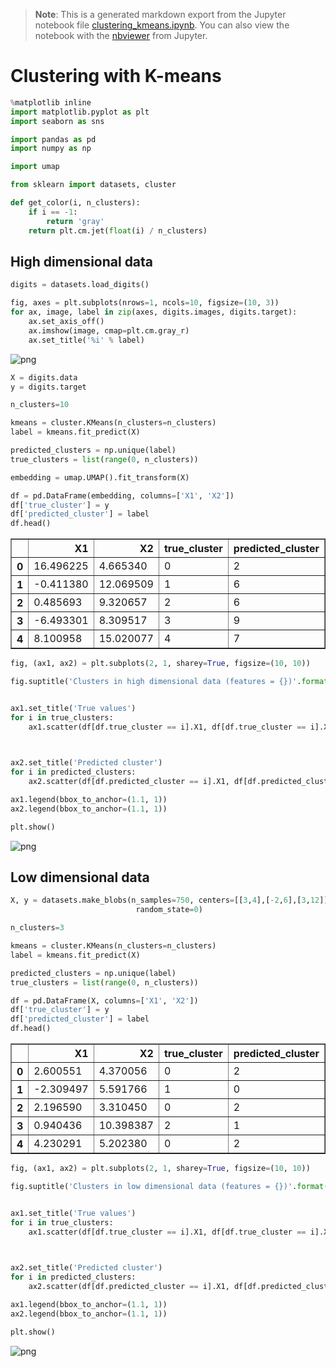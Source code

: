 >**Note**: This is a generated markdown export from the Jupyter notebook file [clustering_kmeans.ipynb](clustering_kmeans.ipynb).
>You can also view the notebook with the [nbviewer](https://nbviewer.jupyter.org/github/rueedlinger/machine-learning-snippets/blob/master/notebooks/unsupervised/clustering/kmeans/clustering_kmeans.ipynb) from Jupyter. 

# Clustering with K-means 


```python
%matplotlib inline
import matplotlib.pyplot as plt
import seaborn as sns

import pandas as pd
import numpy as np

import umap

from sklearn import datasets, cluster
```


```python
def get_color(i, n_clusters):
    if i == -1:
        return 'gray'
    return plt.cm.jet(float(i) / n_clusters)
```

## High dimensional data 


```python
digits = datasets.load_digits()

fig, axes = plt.subplots(nrows=1, ncols=10, figsize=(10, 3))
for ax, image, label in zip(axes, digits.images, digits.target):
    ax.set_axis_off()
    ax.imshow(image, cmap=plt.cm.gray_r)
    ax.set_title('%i' % label)
```


    
![png](clustering_kmeans_files/clustering_kmeans_4_0.png)
    



```python
X = digits.data
y = digits.target

n_clusters=10

kmeans = cluster.KMeans(n_clusters=n_clusters)
label = kmeans.fit_predict(X)

predicted_clusters = np.unique(label)
true_clusters = list(range(0, n_clusters))

```


```python
embedding = umap.UMAP().fit_transform(X)
```


```python
df = pd.DataFrame(embedding, columns=['X1', 'X2'])
df['true_cluster'] = y
df['predicted_cluster'] = label
df.head()
```




<div>
<table border="1" class="dataframe">
  <thead>
    <tr style="text-align: right;">
      <th></th>
      <th>X1</th>
      <th>X2</th>
      <th>true_cluster</th>
      <th>predicted_cluster</th>
    </tr>
  </thead>
  <tbody>
    <tr>
      <th>0</th>
      <td>16.496225</td>
      <td>4.665340</td>
      <td>0</td>
      <td>2</td>
    </tr>
    <tr>
      <th>1</th>
      <td>-0.411380</td>
      <td>12.069509</td>
      <td>1</td>
      <td>6</td>
    </tr>
    <tr>
      <th>2</th>
      <td>0.485693</td>
      <td>9.320657</td>
      <td>2</td>
      <td>6</td>
    </tr>
    <tr>
      <th>3</th>
      <td>-6.493301</td>
      <td>8.309517</td>
      <td>3</td>
      <td>9</td>
    </tr>
    <tr>
      <th>4</th>
      <td>8.100958</td>
      <td>15.020077</td>
      <td>4</td>
      <td>7</td>
    </tr>
  </tbody>
</table>
</div>




```python
fig, (ax1, ax2) = plt.subplots(2, 1, sharey=True, figsize=(10, 10))

fig.suptitle('Clusters in high dimensional data (features = {})'.format(np.shape(X)[1]), fontsize=14, fontweight='bold')


ax1.set_title('True values')
for i in true_clusters:
    ax1.scatter(df[df.true_cluster == i].X1, df[df.true_cluster == i].X2, label=i, color=get_color(i, len(true_clusters)))
    


ax2.set_title('Predicted cluster')
for i in predicted_clusters:
    ax2.scatter(df[df.predicted_cluster == i].X1, df[df.predicted_cluster == i].X2, label=i, color=get_color(i, len(predicted_clusters)))

ax1.legend(bbox_to_anchor=(1.1, 1))
ax2.legend(bbox_to_anchor=(1.1, 1))

plt.show()
```


    
![png](clustering_kmeans_files/clustering_kmeans_8_0.png)
    


## Low dimensional data 


```python
X, y = datasets.make_blobs(n_samples=750, centers=[[3,4],[-2,6],[3,12]], cluster_std=[1, 0.8, 1.5],
                            random_state=0)
```


```python
n_clusters=3

kmeans = cluster.KMeans(n_clusters=n_clusters)
label = kmeans.fit_predict(X)

predicted_clusters = np.unique(label)
true_clusters = list(range(0, n_clusters))
```


```python
df = pd.DataFrame(X, columns=['X1', 'X2'])
df['true_cluster'] = y
df['predicted_cluster'] = label
df.head()
```




<div>
<table border="1" class="dataframe">
  <thead>
    <tr style="text-align: right;">
      <th></th>
      <th>X1</th>
      <th>X2</th>
      <th>true_cluster</th>
      <th>predicted_cluster</th>
    </tr>
  </thead>
  <tbody>
    <tr>
      <th>0</th>
      <td>2.600551</td>
      <td>4.370056</td>
      <td>0</td>
      <td>2</td>
    </tr>
    <tr>
      <th>1</th>
      <td>-2.309497</td>
      <td>5.591766</td>
      <td>1</td>
      <td>0</td>
    </tr>
    <tr>
      <th>2</th>
      <td>2.196590</td>
      <td>3.310450</td>
      <td>0</td>
      <td>2</td>
    </tr>
    <tr>
      <th>3</th>
      <td>0.940436</td>
      <td>10.398387</td>
      <td>2</td>
      <td>1</td>
    </tr>
    <tr>
      <th>4</th>
      <td>4.230291</td>
      <td>5.202380</td>
      <td>0</td>
      <td>2</td>
    </tr>
  </tbody>
</table>
</div>




```python
fig, (ax1, ax2) = plt.subplots(2, 1, sharey=True, figsize=(10, 10))

fig.suptitle('Clusters in low dimensional data (features = {})'.format(np.shape(X)[1]), fontsize=14, fontweight='bold')


ax1.set_title('True values')
for i in true_clusters:
    ax1.scatter(df[df.true_cluster == i].X1, df[df.true_cluster == i].X2, label=i, color=get_color(i, len(true_clusters)))
    


ax2.set_title('Predicted cluster')
for i in predicted_clusters:
    ax2.scatter(df[df.predicted_cluster == i].X1, df[df.predicted_cluster == i].X2, label=i, color=get_color(i, len(predicted_clusters)))

ax1.legend(bbox_to_anchor=(1.1, 1))
ax2.legend(bbox_to_anchor=(1.1, 1))

plt.show()
```


    
![png](clustering_kmeans_files/clustering_kmeans_13_0.png)
    
